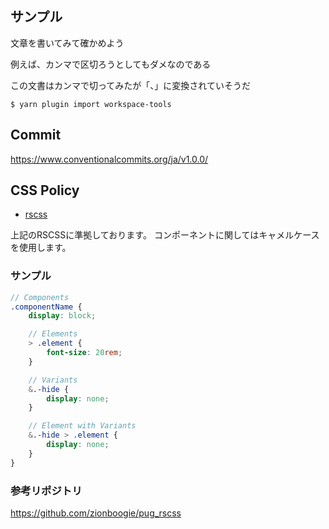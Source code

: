 ## サンプル

文章を書いてみて確かめよう

例えば、カンマで区切ろうとしてもダメなのである

この文書はカンマで切ってみたが「、」に変換されていそうだ

`$ yarn plugin import workspace-tools`

## Commit

https://www.conventionalcommits.org/ja/v1.0.0/

## CSS Policy

- [rscss](https://rfs.jp/sb/html-css/html-css-guide/rscss.html)

上記のRSCSSに準拠しております。
コンポーネントに関してはキャメルケースを使用します。

### サンプル

```scss
// Components
.componentName {
    display: block;

    // Elements
    > .element {
        font-size: 20rem;
    }

    // Variants
    &.-hide {
        display: none;
    }

    // Element with Variants
    &.-hide > .element {
        display: none;
    }
}
```

### 参考リポジトリ

https://github.com/zionboogie/pug_rscss
